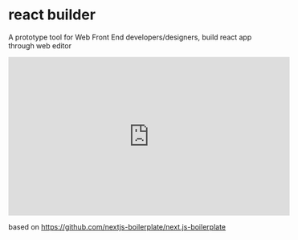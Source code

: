 # react builder

A prototype tool for Web Front End developers/designers, build react app through web editor

<iframe width="560" height="315" src="https://www.youtube.com/embed/_JzSke7zQ7c" frameborder="0" allowfullscreen></iframe>

based on https://github.com/nextjs-boilerplate/next.js-boilerplate

